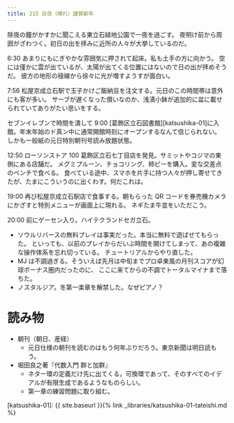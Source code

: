 ```yaml
---
title: 215 日目（晴れ）謹賀新年
---
```


除夜の鐘がかすかに聞こえる東立石緑地公園で一夜を過ごす。
夜明け前から周囲がざわつく。初日の出を拝みに近所の人々が大挙しているのだ。

6:30 あまりにもにぎやかな雰囲気に押されて起床。私も土手の方に向かう。
空には僅かに雲が出ているが、太陽が出てくる位置にはないので日の出が拝めそうだ。
彼方の地形の稜線から徐々に光が増すようすが面白い。

7:56 松屋京成立石駅で玉子かけご飯納豆を注文する。元日のこの時間帯は意外にも客が多い。
サーブが遅くなった償いなのか、浅漬小鉢が追加的に盆に載せられていてありがたい思いをする。

セブンイレブンで時間を潰して 9:00 [葛飾区立石図書館][katsushika-01]に入館。年末年始のド真ン中に通常開館時刻にオープンするなんて信じられない。
しかも一般紙の元日特別朝刊号読み放題状態。

12:50 ローソンストア 100 葛飾区立石七丁目店を発見。サミットやコジマの東側にある店舗だ。
メグミプルーン、チョコリング、柿ピーを購入。変な交差点のベンチで食べる。
食べている途中、スマホを片手に持つ人々が押し寄せてきたが、たまにこういうのに出くわす。何だこれは。

19:00 再び松屋京成立石駅店で食事する。朝もらった QR コードを券売機カメラにかざすと特別メニューが画面上に現れる。
ネギたま牛並をいただこう。

20:00 前にゲーセン入り。ハイテクランドセガ立石。
* ソウルリバースの無料プレイは事実だった。本当に無料で遊ばせてもらった。
  といっても、以前のプレイからだいぶ時間を開けてしまって、あの複雑な操作体系を忘れ切っている。
  チュートリアルからやり直した。
* MJ は不調過ぎる。そういえば先月は中旬までプロ卓東風の月刊スコアが幻球ボーナス圏内だったのに、
  ここに来てからの不調でトータルマイナまで落ちた。
* ノスタルジア。冬第一楽章を解禁した。なぜピアノ？

# 読み物

* 朝刊（朝日、産経）
  * 元日仕様の朝刊を読むのはもう何年ぶりだろう。東京新聞は明日読もう。
* 堀田良之著『代数入門 群と加群』
  * ネター環の定義だけ先に出てくる。可換環であって、そのすべてのイデアルが有限生成であるようなものらしい。
  * 第一章の練習問題に取り組む。

[katsushika-01]: {{ site.baseurl }}{% link _libraries/katsushika-01-tateishi.md %}
